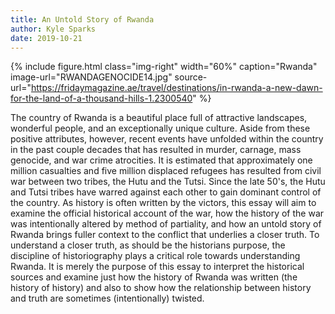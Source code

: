 ```yaml
---
title: An Untold Story of Rwanda
author: Kyle Sparks
date: 2019-10-21
---
```


{% include figure.html
  class="img-right"
  width="60%"
  caption="Rwanda"
  image-url="RWANDAGENOCIDE14.jpg"
  source-url="https://fridaymagazine.ae/travel/destinations/in-rwanda-a-new-dawn-for-the-land-of-a-thousand-hills-1.2300540"
%}

The country of Rwanda is a beautiful place full of attractive landscapes, wonderful people, and an exceptionally unique culture. Aside from these positive attributes, however, recent events have unfolded within the country in the past couple decades that has resulted in murder, carnage, mass genocide, and war crime atrocities. It is estimated that approximately one million casualties and five million displaced refugees has resulted from civil war between two tribes, the Hutu and the Tutsi. Since the late 50's, the Hutu and Tutsi tribes have warred against each other to gain dominant control of the country. As history is often written by the victors, this essay will aim to examine the official historical account of the war, how the history of the war was intentionally altered by method of partiality, and how an untold story of Rwanda brings fuller context to the conflict that underlies a closer truth. To understand a closer truth, as should be the historians purpose, the discipline of historiography plays a critical role towards understanding Rwanda. It is merely the purpose of this essay to interpret the historical sources and examine just how the history of Rwanda was written (the history of history) and also to show how the relationship between history and truth are sometimes (intentionally) twisted. 

